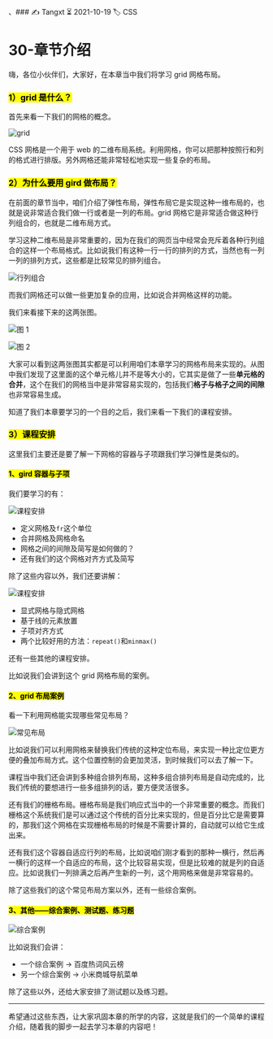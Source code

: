 、### ✍️ Tangxt ⏳ 2021-10-19 🏷️ CSS

# 30-章节介绍

嗨，各位小伙伴们，大家好，在本章当中我们将学习 grid 网格布局。

### <mark>1）grid 是什么？</mark>

首先来看一下我们的网格的概念。 

![grid](assets/img/2021-10-19-11-36-06.png)

CSS 网格是一个用于 web 的二维布局系统。利用网格，你可以把那种按照行和列的格式进行排版。另外网格还能非常轻松地实现一些复杂的布局。

### <mark>2）为什么要用 gird 做布局？</mark>

在前面的章节当中，咱们介绍了弹性布局，弹性布局它是实现这种一维布局的，也就是说非常适合我们做一行或者是一列的布局。grid 网格它是非常适合做这种行列组合的，也就是二维布局方式。

学习这种二维布局是非常重要的，因为在我们的网页当中经常会充斥着各种行列组合的这样一个布局格式。比如说我们有这种一行一行的排列的方式，当然也有一列一列的排列方式，这些都是比较常见的排列组合。

![行列组合](assets/img/2021-10-19-11-38-58.png)

而我们网格还可以做一些更加复杂的应用，比如说合并网格这样的功能。

我们来看接下来的这两张图。

![图 1](assets/img/2021-10-19-11-41-49.png)

![图 2](assets/img/2021-10-19-11-43-21.png)

大家可以看到这两张图其实都是可以利用咱们本章学习的网格布局来实现的。从图中我们发现了这里面的这个单元格儿并不是等大小的，它其实是做了一些**单元格的合并**，这个在我们的网格当中是非常容易实现的，包括我们**格子与格子之间的间隙**也非常容易生成。

知道了我们本章要学习的一个目的之后，我们来看一下我们的课程安排。

### <mark>3）课程安排</mark>

这里我们主要还是要了解一下网格的容器与子项跟我们学习弹性是类似的。

#### <mark>1、gird 容器与子项</mark>

我们要学习的有：

![课程安排](assets/img/2021-10-19-11-46-10.png)

- 定义网格及`fr`这个单位
- 合并网格及网格命名
- 网格之间的间隙及简写是如何做的？
- 还有我们的这个网格对齐方式及简写

除了这些内容以外，我们还要讲解：

![课程安排](assets/img/2021-10-19-11-48-22.png)

- 显式网格与隐式网格
- 基于线的元素放置
- 子项对齐方式
- 两个比较好用的方法：`repeat()`和`minmax()`

还有一些其他的课程安排。

比如说我们会讲到这个 grid 网格布局的案例。

#### <mark>2、grid 布局案例</mark>

看一下利用网格能实现哪些常见布局？

![常见布局](assets/img/2021-10-19-11-53-00.png)

比如说我们可以利用网格来替换我们传统的这种定位布局，来实现一种比定位更方便的叠加布局方式。这个位置控制的会更加灵活，到时候我们可以去了解一下。

课程当中我们还会讲到多种组合排列布局，这种多组合排列布局是自动完成的，比我们传统的要想进行一些多组排列的话，要方便灵活很多。

还有我们的栅格布局。栅格布局是我们响应式当中的一个非常重要的概念。而我们栅格这个系统我们是可以通过这个传统的百分比来实现的，但是百分比它是需要算的，那我们这个网格在实现栅格布局的时候是不需要计算的，自动就可以给它生成出来。

还有我们这个容器自适应行列的布局，比如说咱们刚才看到的那种一横行，然后再一横行的这样一个自适应的布局，这个比较容易实现，但是比较难的就是列的自适应。比如说我们一列排满之后再产生新的一列，这个用网格来做是非常容易的。

除了这些我们的这个常见布局方案以外，还有一些综合案例。

#### <mark>3、其他——综合案例、测试题、练习题</mark>

![综合案例](assets/img/2021-10-19-11-55-16.png)

比如说我们会讲：

- 一个综合案例 -> 百度热词风云榜
- 另一个综合案例 -> 小米商城导航菜单

除了这些以外，还给大家安排了测试题以及练习题。

---

希望通过这些东西，让大家巩固本章的所学的内容，这就是我们的一个简单的课程介绍，随着我的脚步一起去学习本章的内容吧！
